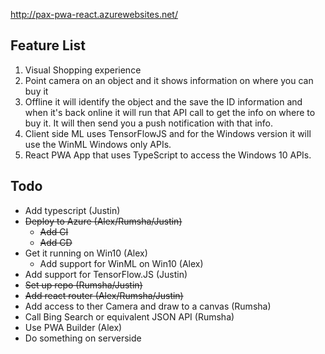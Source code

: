 http://pax-pwa-react.azurewebsites.net/

## Feature List

1. Visual Shopping experience
2. Point camera on an object and it shows information on where you can buy it
3. Offline it will identify the object and the save the ID information and when it's back online it will run that API call to get the info on where to buy it. It will then send you a push notification with that info.
4. Client side ML uses TensorFlowJS and for the Windows version it will use the WinML Windows only APIs.
5. React PWA App that uses TypeScript to access the Windows 10 APIs.

## Todo

* Add typescript (Justin)
* ~~Deploy to Azure (Alex/Rumsha/Justin)~~
    * ~~Add CI~~
    * ~~Add CD~~
* Get it running on Win10 (Alex)
    * Add support for WinML on Win10 (Alex)
* Add support for TensorFlow.JS (Justin)
* ~~Set up repo (Rumsha/Justin)~~
* ~~Add react router (Alex/Rumsha/Justin)~~
* Add access to ther Camera and draw to a canvas (Rumsha)
* Call Bing Search or equivalent JSON API (Rumsha)
* Use PWA Builder (Alex)
* Do something on serverside